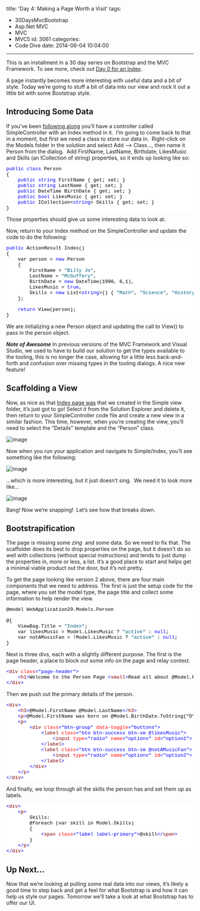 title: 'Day 4: Making a Page Worth a Visit'
tags:
  - 30DaysMvcBootstrap
  - Asp.Net MVC
  - MVC
  - MVC5
id: 3061
categories:
  - Code Dive
date: 2014-06-04 10:04:00
---

This is an installment in a 30 day series on Bootstrap and the MVC Framework. To see more, check out [Day 0 for an index](http://jameschambers.com/2014/06/day-0-boothstrapping-mvc-for-the-next-30-days/).

A page instantly becomes more interesting with useful data and a bit of style. Today we’re going to stuff a bit of data into our view and rock it out a little bit with some Bootstrap style.

## Introducing Some Data

If you’ve been [following along](http://jameschambers.com/2014/06/day-0-boothstrapping-mvc-for-the-next-30-days/) you’ll have a controller called SimpleController with an Index method in it.&nbsp; I’m going to come back to that in a moment, but first we need a class to store our data in.&nbsp; Right-click on the Models folder in the solution and select Add –&gt; Class…, then name it Person from the dialog.&nbsp; Add FirstName, LastName, Birthdate, LikesMusic and Skills (an ICollection of string) properties, so it ends up looking like so:
<pre class="csharpcode"><span class="kwrd">public</span> <span class="kwrd">class</span> Person
{
    <span class="kwrd">public</span> <span class="kwrd">string</span> FirstName { get; set; }
    <span class="kwrd">public</span> <span class="kwrd">string</span> LastName { get; set; }
    <span class="kwrd">public</span> DateTime BirthDate { get; set; }
    <span class="kwrd">public</span> <span class="kwrd">bool</span> LikesMusic { get; set; }
    <span class="kwrd">public</span> ICollection&lt;<span class="kwrd">string</span>&gt; Skills { get; set; }
}</pre>

<style type="text/css">.csharpcode, .csharpcode pre
{
	font-size: small;
	color: black;
	font-family: consolas, "Courier New", courier, monospace;
	background-color: #ffffff;
	/*white-space: pre;*/
}
.csharpcode pre { margin: 0em; }
.csharpcode .rem { color: #008000; }
.csharpcode .kwrd { color: #0000ff; }
.csharpcode .str { color: #006080; }
.csharpcode .op { color: #0000c0; }
.csharpcode .preproc { color: #cc6633; }
.csharpcode .asp { background-color: #ffff00; }
.csharpcode .html { color: #800000; }
.csharpcode .attr { color: #ff0000; }
.csharpcode .alt 
{
	background-color: #f4f4f4;
	width: 100%;
	margin: 0em;
}
.csharpcode .lnum { color: #606060; }
</style>
Those properties should give us some interesting data to look at.

Now, return to your Index method on the SimpleController and update the code to do the following:
<pre class="csharpcode"><span class="kwrd">public</span> ActionResult Index()
{
    var person = <span class="kwrd">new</span> Person
    {
        FirstName = <span class="str">"Billy Jo"</span>,
        LastName = <span class="str">"McGuffery"</span>,
        BirthDate = <span class="kwrd">new</span> DateTime(1990, 6,1),
        LikesMusic = <span class="kwrd">true</span>,
        Skills = <span class="kwrd">new</span> List&lt;<span class="kwrd">string</span>&gt;() { <span class="str">"Math"</span>, <span class="str">"Science"</span>, <span class="str">"History"</span> }
    };

    <span class="kwrd">return</span> View(person);
}</pre>
<style type="text/css">.csharpcode, .csharpcode pre
{
	font-size: small;
	color: black;
	font-family: consolas, "Courier New", courier, monospace;
	background-color: #ffffff;
	/*white-space: pre;*/
}
.csharpcode pre { margin: 0em; }
.csharpcode .rem { color: #008000; }
.csharpcode .kwrd { color: #0000ff; }
.csharpcode .str { color: #006080; }
.csharpcode .op { color: #0000c0; }
.csharpcode .preproc { color: #cc6633; }
.csharpcode .asp { background-color: #ffff00; }
.csharpcode .html { color: #800000; }
.csharpcode .attr { color: #ff0000; }
.csharpcode .alt 
{
	background-color: #f4f4f4;
	width: 100%;
	margin: 0em;
}
.csharpcode .lnum { color: #606060; }
</style>

We are initializing a new Person object and updating the call to View() to pass in the person object.

**_Note of Awesome_** In previous versions of the MVC Framework and Visual Studio, we used to have to build our solution to get the types available to the tooling, this is no longer the case, allowing for a little less back-and-forth and confusion over missing types in the tooling dialogs. A nice new feature!

## Scaffolding a View

Now, as nice as that [Index page was](http://jameschambers.com/2014/06/day-3-adding-a-controller-and-view/) that we created in the Simple view folder, it’s just got to go! Select it from the Solution Explorer and delete it, then return to your SimpleController code file and create a new view in a similar fashion. This time, however, when you’re creating the view, you’ll need to select the “Details” template and the “Person” class.

![image](https://jcblogimages.blob.core.windows.net/img/2014/06/image5.png "image")

Now when you run your application and navigate to Simple/Index, you’ll see something like the following:

![image](https://jcblogimages.blob.core.windows.net/img/2014/06/image6.png "image")

…which is more interesting, but it just doesn’t sing.&nbsp; We need it to look more like…

![image](https://jcblogimages.blob.core.windows.net/img/2014/06/image7.png "image")

Bang! Now we’re snapping!&nbsp; Let’s see how that breaks down.

## Bootstrapification

The page is missing some _zing_&nbsp; and some data. So we need to fix that. The scaffolder does its best to drop properties on the page, but it doesn’t do so well with collections (without special instructions) and tends to just dump the properties in, more or less, a list. It’s a good place to start and helps get a minimal viable product out the door, but it’s not pretty.

To get the page looking like version 2 above, there are four main components that we need to address. The first is just the setup code for the page, where you set the model type, the page title and collect some information to help render the view.
<pre class="csharpcode">@model WebApplication29.Models.Person

@{
    ViewBag.Title = <span class="str">"Index"</span>;
    var likesMusic = Model.LikesMusic ? <span class="str">"active"</span> : <span class="kwrd">null</span>;
    var notAMusicFan = !Model.LikesMusic ? <span class="str">"active"</span> : <span class="kwrd">null</span>;
}</pre>
<style type="text/css">.csharpcode, .csharpcode pre
{
	font-size: small;
	color: black;
	font-family: consolas, "Courier New", courier, monospace;
	background-color: #ffffff;
	/*white-space: pre;*/
}
.csharpcode pre { margin: 0em; }
.csharpcode .rem { color: #008000; }
.csharpcode .kwrd { color: #0000ff; }
.csharpcode .str { color: #006080; }
.csharpcode .op { color: #0000c0; }
.csharpcode .preproc { color: #cc6633; }
.csharpcode .asp { background-color: #ffff00; }
.csharpcode .html { color: #800000; }
.csharpcode .attr { color: #ff0000; }
.csharpcode .alt 
{
	background-color: #f4f4f4;
	width: 100%;
	margin: 0em;
}
.csharpcode .lnum { color: #606060; }
</style>

Next is three divs, each with a slightly different purpose. The first is the page header, a place to block out some info on the page and relay context.
<pre class="csharpcode"><span class="kwrd">&lt;</span><span class="html">div</span> <span class="attr">class</span><span class="kwrd">="page-header"</span><span class="kwrd">&gt;</span>
    <span class="kwrd">&lt;</span><span class="html">h1</span><span class="kwrd">&gt;</span>Welcome to the Person Page <span class="kwrd">&lt;</span><span class="html">small</span><span class="kwrd">&gt;</span>Read all about @Model.FirstName<span class="kwrd">&lt;/</span><span class="html">small</span><span class="kwrd">&gt;&lt;/</span><span class="html">h1</span><span class="kwrd">&gt;</span>
<span class="kwrd">&lt;/</span><span class="html">div</span><span class="kwrd">&gt;</span></pre>
<style type="text/css">.csharpcode, .csharpcode pre
{
	font-size: small;
	color: black;
	font-family: consolas, "Courier New", courier, monospace;
	background-color: #ffffff;
	/*white-space: pre;*/
}
.csharpcode pre { margin: 0em; }
.csharpcode .rem { color: #008000; }
.csharpcode .kwrd { color: #0000ff; }
.csharpcode .str { color: #006080; }
.csharpcode .op { color: #0000c0; }
.csharpcode .preproc { color: #cc6633; }
.csharpcode .asp { background-color: #ffff00; }
.csharpcode .html { color: #800000; }
.csharpcode .attr { color: #ff0000; }
.csharpcode .alt 
{
	background-color: #f4f4f4;
	width: 100%;
	margin: 0em;
}
.csharpcode .lnum { color: #606060; }
</style>

Then we push out the primary details of the person.
<pre class="csharpcode"><span class="kwrd">&lt;</span><span class="html">div</span><span class="kwrd">&gt;</span>
    <span class="kwrd">&lt;</span><span class="html">h3</span><span class="kwrd">&gt;</span>@Model.FirstName @Model.LastName<span class="kwrd">&lt;/</span><span class="html">h3</span><span class="kwrd">&gt;</span>
    <span class="kwrd">&lt;</span><span class="html">p</span><span class="kwrd">&gt;</span>@Model.FirstName was born on @Model.BirthDate.ToString("D").<span class="kwrd">&lt;/</span><span class="html">p</span><span class="kwrd">&gt;</span>
    <span class="kwrd">&lt;</span><span class="html">p</span><span class="kwrd">&gt;</span>
        <span class="kwrd">&lt;</span><span class="html">div</span> <span class="attr">class</span><span class="kwrd">="btn-group"</span> <span class="attr">data-toggle</span><span class="kwrd">="buttons"</span><span class="kwrd">&gt;</span>
            <span class="kwrd">&lt;</span><span class="html">label</span> <span class="attr">class</span><span class="kwrd">="btn btn-success btn-sm @likesMusic"</span><span class="kwrd">&gt;</span>
                <span class="kwrd">&lt;</span><span class="html">input</span> <span class="attr">type</span><span class="kwrd">="radio"</span> <span class="attr">name</span><span class="kwrd">="options"</span> <span class="attr">id</span><span class="kwrd">="option1"</span><span class="kwrd">&gt;</span> Likes Music
            <span class="kwrd">&lt;/</span><span class="html">label</span><span class="kwrd">&gt;</span>
            <span class="kwrd">&lt;</span><span class="html">label</span> <span class="attr">class</span><span class="kwrd">="btn btn-success btn-sm @notAMusicFan"</span><span class="kwrd">&gt;</span>
                <span class="kwrd">&lt;</span><span class="html">input</span> <span class="attr">type</span><span class="kwrd">="radio"</span> <span class="attr">name</span><span class="kwrd">="options"</span> <span class="attr">id</span><span class="kwrd">="option2"</span><span class="kwrd">&gt;</span> Suffers in a Distorted Reality
            <span class="kwrd">&lt;/</span><span class="html">label</span><span class="kwrd">&gt;</span>
        <span class="kwrd">&lt;/</span><span class="html">div</span><span class="kwrd">&gt;</span>
    <span class="kwrd">&lt;/</span><span class="html">p</span><span class="kwrd">&gt;</span>
<span class="kwrd">&lt;/</span><span class="html">div</span><span class="kwrd">&gt;</span></pre>
<style type="text/css">.csharpcode, .csharpcode pre
{
	font-size: small;
	color: black;
	font-family: consolas, "Courier New", courier, monospace;
	background-color: #ffffff;
	/*white-space: pre;*/
}
.csharpcode pre { margin: 0em; }
.csharpcode .rem { color: #008000; }
.csharpcode .kwrd { color: #0000ff; }
.csharpcode .str { color: #006080; }
.csharpcode .op { color: #0000c0; }
.csharpcode .preproc { color: #cc6633; }
.csharpcode .asp { background-color: #ffff00; }
.csharpcode .html { color: #800000; }
.csharpcode .attr { color: #ff0000; }
.csharpcode .alt 
{
	background-color: #f4f4f4;
	width: 100%;
	margin: 0em;
}
.csharpcode .lnum { color: #606060; }
</style>

And finally, we loop through all the skills the person has and set them up as labels.
<pre class="csharpcode"><span class="kwrd">&lt;</span><span class="html">div</span><span class="kwrd">&gt;</span>
    <span class="kwrd">&lt;</span><span class="html">p</span><span class="kwrd">&gt;</span>
        Skills:
        @foreach (var skill in Model.Skills)
        {
            <span class="kwrd">&lt;</span><span class="html">span</span> <span class="attr">class</span><span class="kwrd">="label label-primary"</span><span class="kwrd">&gt;</span>@skill<span class="kwrd">&lt;/</span><span class="html">span</span><span class="kwrd">&gt;</span>
        }
    <span class="kwrd">&lt;/</span><span class="html">p</span><span class="kwrd">&gt;</span>
<span class="kwrd">&lt;/</span><span class="html">div</span><span class="kwrd">&gt;</span></pre>
<style type="text/css">.csharpcode, .csharpcode pre
{
	font-size: small;
	color: black;
	font-family: consolas, "Courier New", courier, monospace;
	background-color: #ffffff;
	/*white-space: pre;*/
}
.csharpcode pre { margin: 0em; }
.csharpcode .rem { color: #008000; }
.csharpcode .kwrd { color: #0000ff; }
.csharpcode .str { color: #006080; }
.csharpcode .op { color: #0000c0; }
.csharpcode .preproc { color: #cc6633; }
.csharpcode .asp { background-color: #ffff00; }
.csharpcode .html { color: #800000; }
.csharpcode .attr { color: #ff0000; }
.csharpcode .alt 
{
	background-color: #f4f4f4;
	width: 100%;
	margin: 0em;
}
.csharpcode .lnum { color: #606060; }
</style>

## Up Next…

Now that we’re looking at pulling some real data into our views, it’s likely a good time to step back and get a feel for what Bootstrap is and how it can help us style our pages. Tomorrow we’ll take a look at what Bootstrap has to offer our UI.